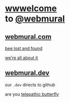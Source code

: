 # [wwwelcome](https://github.com/sponsors/webmural)<br>to [@webmural](https://github.com/webmural)

## <a href="https://webmural.com">webmural.com</a>

[bee lost and found](https://webmural.com/code) 

[we're all about it](https://webmural.com/about)

## <a href="https://webmural.dev">webmural.dev</a>

our `.dev` directs to github 

are you [telepathic butterfly](https://webmural.dev/butterfly)

